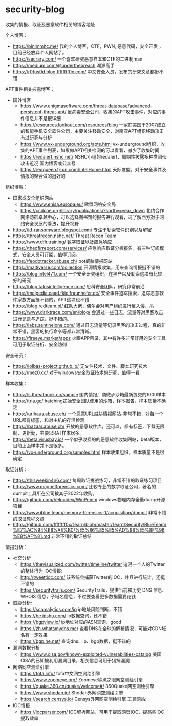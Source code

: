 # security-blog
收集的情报、取证及恶意软件相关的博客地址

个人博客：
-   https://binlmmhc.me/    我的个人博客，CTF，PWN, 恶意代码，安全开发 ，目前已经放弃个人网站了。
-   https://secrary.com/    一个喜欢研究恶意样本和CTF的二进制man 
-   https://medium.com/@underthebreach  溯源高手
-   https://r0fus0d.blog.ffffffff0x.com/    中文安全人员，发布的研究文章都挺不错

APT事件相关披露博客：
-   国外博客
    -   https://www.enigmasoftware.com/threat-database/advanced-persistent-threat-apt/  反病毒安全公司，收集的APT攻击事件，对应的事件信息并不是很详细
    -   https://resources.lookout.com/resources/blog 一家在美国于2007成立的智能手机安全软件公司，主要关注移动安全，对南亚APT组织移动攻击有过研究与分析
    -   https://www.vx-underground.org/apts.html vx-underground组织，收集的APT事件列表，如果做APT相关检测的可以看看，减少了收集时间
    -   https://redalert.nshc.net/  NSHC小组的redalert，周期性披露多种类团伙攻击近况
    国内博客或公众号
    -   https://redqueen.tj-un.com/IntelHome.html   天际友盟，对于安全事件及情报的聚合做的挺好的
    

组织博客：
-   国家或安全组织网站
    -   https://www.enisa.europa.eu/    欧盟网络安全局
    -   https://ccdcoe.org/library/publications/?sortby=year_down   北约合作网络防御卓越中心，可以选择图书馆的报告进行观看，可了解西方对于网络安全发展的看法，提升视野
-   https://id-ransomware.blogspot.com/ 专注于勒索软件识别以及解密
-   https://threatrecon.nshc.net/   Threat Recon Team
-   https://www.dfir.training/  数字取证以及应急响应
-   https://thedfirreport.com/services/ 应急响应取证分析报告，有三种订阅模式，安全人员可订阅，值得订阅。
-   https://feodotracker.abuse.ch/  bot威胁情报网站
-   https://maltiverse.com/collection 开源情报收集，用来查询情报挺不错的
-   https://blog.intel471.com/  一个安全研究组织，在黑产以及勒索这块有比较好的研究
-   https://blog.talosintelligence.com/ 思科安全团队，研究非常前沿
-   https://malpedia.caad.fkie.fraunhofer.de/ 安全事件追踪搜索，追踪恶意软件家族方面挺不错的，APT这块也不错
-   https://blog.redteam.pl/  红队大佬，偶尔会对黑产组织进行反入侵，吊
-   https://www.darktrace.com/en/blog/  会通过一些日志，流量等对黑客攻击进行记录与追踪，挺不错的。
-   https://labs.sentinelone.com/ 通过日志流量等记录黑客的攻击过程，真的非常不错，黑客的执行命令等都非常清晰。
-   https://fireeye.market/apps 火眼APP目录，其中有许多非常好用的安全工具可用于取证分析、安全防御

安全研究：
-   https://lolbas-project.github.io/   无文件技术、文件、脚本研究技术
-   https://mez0.cc/    对于windows安全取证技术的研究，值得一看

样本收集：
-   https://s.threatbook.cn/sample  国内情报厂商微步沙箱最新提交的1000样本
-   https://tria.ge/            hatching初始安全团队使用的沙箱，样本报告，样本质量不确定
-   https://urlhaus.abuse.ch/   一个恶意URL威胁情报网站-非常不错，对每一个URL都有标签，和对主机的存活检测
-   https://bazaar.abuse.ch/    开放的恶意软件库，还可以，都有标签，下载无限制，更新勤，主要以RAT样本居多。
-   https://beta.virusbay.io/   一个似乎收费的的恶意软件收集网站，beta版本，目前上面样本并不是很多。
-   https://vx-underground.org/samples.html 样本收集组织，样本质量不是很确定

取证分析：
-   https://thisweekin4n6.com/  每周取证挑战练习，非常不错的取证练习项目
-   https://www.magnetforensics.com/    比较专业的数字取证公司，著名的dumpit工具所在公司被其于2022年收购。
-   https://github.com/Velocidex/WinPmem    windows物理内存全量dump开源项目
-   https://www.iblue.team/memory-forensics-1/acquisition/dumpit    非常不错的取证教程文章
-   https://github.com/ffffffff0x/1earn/blob/master/1earn/Security/BlueTeam/%E7%AC%94%E8%AE%B0/%E5%86%85%E5%AD%98%E5%8F%96%E8%AF%81.md  非常不错的取证总结


情报分析：
-   社交分析
    -   https://thevisualized.com/twitter/timeline/twitter  追溯一个人的Twitter的整体行为
    IOC情报:
    -   http://tweettioc.com/   该系统会捕获Twitter的IOC，并且进行统计，还挺不错的
    -   https://securitytrails.com/ SecurityTrails，提供当前和历史 DNS 信息、WHOIS 信息，子域名信息，不过要查看更多数据需要花钱
-   威胁分析:
    -   https://scamalytics.com/ip ip地址风险判断，不错
    -   https://be.ipshu.com/   ip数据查询，还不错
    -   https://bgpview.io/ ip地址对应的ASN查询，good
    -   https://zh.whatsmydns.me/   查看DNS在全球的解析情况，可能对CDN域名有一定效果
    -   https://bgp.he.net/ 查询dns、ip、bgp数据，挺不错的
-   漏洞数据分析
    -   https://www.cisa.gov/known-exploited-vulnerabilities-catalog 美国CISA的已知被利用漏洞目录，相关信息可用于猎捕漏洞
-   网络网空测绘引擎
    -   https://fofa.info/  fofa中文网空测绘引擎
    -   https://www.zoomeye.org/    Zoomeye钟馗之眼网空测绘引擎
    -   https://quake.360.cn/quake/welcome#/    360Quake网空测绘引擎
    -   https://www.shodan.io/  Shodan外网网空测绘引擎
    -   https://search.censys.io/   Censys外网网空测绘引擎
工具网站:
-   IOC情报
    -   https://iocparser.com/  IOC解析网站，可用于提取网页IOC，提高些IOC提取效率
